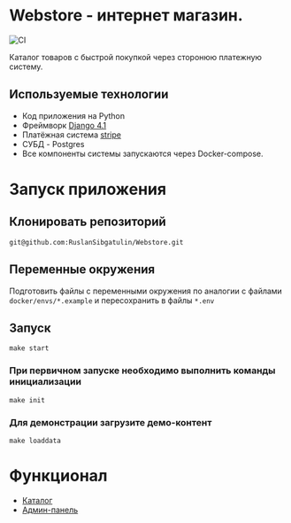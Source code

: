# Webstore - интернет магазин.
![CI](https://github.com/RuslanSibgatulin/Webstore/actions/workflows/test.yml/badge.svg)

Каталог товаров с быстрой покупкой через сторонюю платежную систему.

## Используемые технологии
- Код приложения на Python
- Фреймворк [Django 4.1](https://docs.djangoproject.com/en/4.1/)
- Платёжная система [stripe](https://stripe.com/docs/development/quickstart?lang=python#install-sdk)
- СУБД - Postgres
- Все компоненты системы запускаются через Docker-compose.

# Запуск приложения
## Клонировать репозиторий
    git@github.com:RuslanSibgatulin/Webstore.git

## Переменные окружения
Подготовить файлы с переменными окружения по аналогии с файлами `docker/envs/*.example` и пересохранить в файлы `*.env`

## Запуск
    make start

### При первичном запуске необходимо выполнить команды инициализации
    make init

### Для демонстрации загрузите демо-контент
    make loaddata


# Функционал
- [Каталог](http://127.0.0.1/items/)
- [Админ-панель](http://127.0.0.1/admin/)

